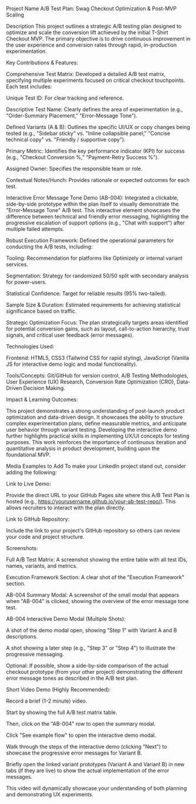 Project Name
A/B Test Plan: Swag Checkout Optimization & Post-MVP Scaling

Description
This project outlines a strategic A/B testing plan designed to optimize and scale the conversion lift achieved by the initial T-Shirt Checkout MVP. The primary objective is to drive continuous improvement in the user experience and conversion rates through rapid, in-production experimentation.

Key Contributions & Features:

Comprehensive Test Matrix: Developed a detailed A/B test matrix, specifying multiple experiments focused on critical checkout touchpoints. Each test includes:

Unique Test ID: For clear tracking and reference.

Descriptive Test Name: Clearly defines the area of experimentation (e.g., "Order-Summary Placement," "Error-Message Tone").

Defined Variants (A & B): Outlines the specific UI/UX or copy changes being tested (e.g., "Sidebar sticky" vs. "Inline collapsible panel," "Concise technical copy" vs. "Friendly / supportive copy").

Primary Metric: Identifies the key performance indicator (KPI) for success (e.g., "Checkout Conversion %," "Payment-Retry Success %").

Assigned Owner: Specifies the responsible team or role.

Contextual Notes/Hunch: Provides rationale or expected outcomes for each test.

Interactive Error Message Tone Demo (AB-004): Integrated a clickable, side-by-side prototype within the plan itself to visually demonstrate the "Error-Message Tone" A/B test. This interactive element showcases the difference between technical and friendly error messaging, highlighting the progressive escalation of support options (e.g., "Chat with support") after multiple failed attempts.

Robust Execution Framework: Defined the operational parameters for conducting the A/B tests, including:

Tooling: Recommendation for platforms like Optimizely or internal variant services.

Segmentation: Strategy for randomized 50/50 split with secondary analysis for power-users.

Statistical Confidence: Target for reliable results (95% two-tailed).

Sample Size & Duration: Estimated requirements for achieving statistical significance based on traffic.

Strategic Optimization Focus: The plan strategically targets areas identified for potential conversion gains, such as layout, call-to-action hierarchy, trust signals, and critical user feedback (error messages).

Technologies Used:

Frontend: HTML5, CSS3 (Tailwind CSS for rapid styling), JavaScript (Vanilla JS for interactive demo logic and modal functionality).

Tools/Concepts: Git/GitHub for version control, A/B Testing Methodologies, User Experience (UX) Research, Conversion Rate Optimization (CRO), Data-Driven Decision Making.

Impact & Learning Outcomes:

This project demonstrates a strong understanding of post-launch product optimization and data-driven design. It showcases the ability to structure complex experimentation plans, define measurable metrics, and anticipate user behavior through variant testing. Developing the interactive demo further highlights practical skills in implementing UX/UI concepts for testing purposes. This work reinforces the importance of continuous iteration and quantitative analysis in product development, building upon the foundational MVP.

Media Examples to Add
To make your LinkedIn project stand out, consider adding the following:

Link to Live Demo:

Provide the direct URL to your GitHub Pages site where this A/B Test Plan is hosted (e.g., https://yourusername.github.io/your-ab-test-repo/). This allows recruiters to interact with the plan directly.

Link to GitHub Repository:

Include the link to your project's GitHub repository so others can review your code and project structure.

Screenshots:

Full A/B Test Matrix: A screenshot showing the entire table with all test IDs, names, variants, and metrics.

Execution Framework Section: A clear shot of the "Execution Framework" section.

AB-004 Summary Modal: A screenshot of the small modal that appears when "AB-004" is clicked, showing the overview of the error message tone test.

AB-004 Interactive Demo Modal (Multiple Shots):

A shot of the demo modal open, showing "Step 1" with Variant A and B descriptions.

A shot showing a later step (e.g., "Step 3" or "Step 4") to illustrate the progressive messaging.

Optional: If possible, show a side-by-side comparison of the actual checkout prototype (from your other project) demonstrating the different error message tones as described in the A/B test plan.

Short Video Demo (Highly Recommended):

Record a brief (1-2 minute) video.

Start by showing the full A/B test matrix table.

Then, click on the "AB-004" row to open the summary modal.

Click "See example flow" to open the interactive demo modal.

Walk through the steps of the interactive demo (clicking "Next") to showcase the progressive error messages for Variant B.

Briefly open the linked variant prototypes (Variant A and Variant B) in new tabs (if they are live) to show the actual implementation of the error messages.

This video will dynamically showcase your understanding of both planning and demonstrating UX experiments.
